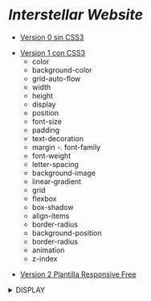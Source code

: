# _Interstellar Website_

- [Version 0 sin CSS3](https://davidvillard.github.io/WebSiteProjectResponsive/v0/src/html/home.html)
* [Version 1 con CSS3](https://davidvillard.github.io/WebSiteProjectResponsive/v01/src/html/home.html)
   - color
  - background-color
  - grid-auto-flow
  - width
  - height
  - display
  - position
  - font-size
  - padding
  - text-decoration
  - margin
  -. font-family
  - font-weight
  - letter-spacing
  - background-image
  - linear-gradient
  - grid
  - flexbox
  - box-shadow
  - align-items
  - border-radius
  - background-position
  - border-radius
  - animation
  - z-index
+ [Version 2 Plantilla Responsive Free](https://davidvillard.github.io/WebSiteProjectResponsive/v02/creative-studio/public_html/index.html)

<details><summary>DISPLAY</summary>
<p>

   |             Flex                  |
   |                                   |
   |   |          |     |          |   |
   |   |          |     |          |   |
   |   | Imagen 1 |     |Imagen 2  |   |
   |   |          |     |          |   |
   |   |          |     |          |   |
   |                                   |
   |                                   |

</p>
</details>


